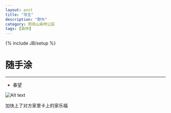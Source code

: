 ```yaml
---
layout: post
title: "写生"
description: "野外"
category: 照母山森林公园
tags: [森林]
---
```

{% include JB/setup %}

# 随手涂
---

* 春望

![Alt text](/image/20160328/yu2.jpg)

加快上了对方家里卡上的家乐福

<!--break-->
